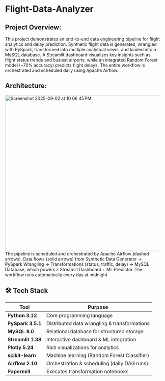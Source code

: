 # Flight-Data-Analyzer

## Project Overview:
This project demonstrates an end-to-end data engineering pipeline for flight analytics and delay prediction. Synthetic flight data is generated, wrangled with PySpark, transformed into multiple analytical views, and loaded into a MySQL database. A Streamlit dashboard visualizes key insights such as flight status trends and busiest airports, while an integrated Random Forest model (~70% accuracy) predicts flight delays. The entire workflow is orchestrated and scheduled daily using Apache Airflow.

## Architecture:
<img width="1018" height="507" alt="Screenshot 2025-09-02 at 10 06 45 PM" src="https://github.com/user-attachments/assets/95535b58-bef3-4324-bf9f-062b41c9949c" />
The pipeline is scheduled and orchestrated by Apache Airflow (dashed arrows). Data flows (solid arrows) from Synthetic Data Generator → PySpark Wrangling → Transformations (status, traffic, delay) → MySQL Database, which powers a Streamlit Dashboard + ML Predictor. The workflow runs automatically every day at midnight.

## 🛠 Tech Stack  

| Tool              | Purpose                                  |
|-------------------|------------------------------------------|
| **Python 3.12**   | Core programming language                |
| **PySpark 3.5.1** | Distributed data wrangling & transformations |
| **MySQL 8.0**     | Relational database for structured storage |
| **Streamlit 1.38**| Interactive dashboard & ML integration   |
| **Plotly 5.24**   | Rich visualizations for analytics        |
| **scikit-learn**  | Machine learning (Random Forest Classifier) |
| **Airflow 2.10**  | Orchestration & scheduling (daily DAG runs) |
| **Papermill**     | Executes transformation notebooks        |

